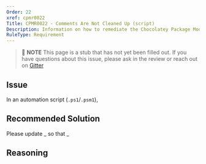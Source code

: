 ```yaml
---
Order: 22
xref: cpmr0022
Title: CPMR0022 - Comments Are Not Cleaned Up (script)
Description: Information on how to remediate the Chocolatey Package Moderation Rule 0022
RuleType: Requirement
---
```


> :memo: **NOTE** This page is a stub that has not yet been filled out. If you have questions about this issue, please ask in the review or reach out on [Gitter](https://gitter.im/chocolatey/chocolatey.org)

## Issue

In an automation script (`.ps1`/`.psm1`),

## Recommended Solution

Please update _ so that _

## Reasoning
